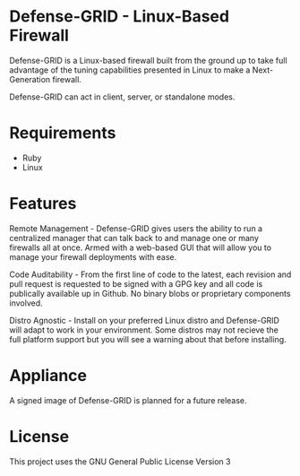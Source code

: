 # Defense-GRID - Linux-Based Firewall

Defense-GRID is a Linux-based firewall built from the ground up to take full advantage of the tuning capabilities presented in Linux to make a Next-Generation
firewall. 

Defense-GRID can act in client, server, or standalone modes.

# Requirements

- Ruby
- Linux


# Features

Remote Management - Defense-GRID gives users the ability to run a centralized manager that can talk back to and manage one or many firewalls
all at once. Armed with a web-based GUI that will allow you to manage your firewall deployments with ease.

Code Auditability - From the first line of code to the latest, each revision and pull request is requested to be signed with a GPG key and all code is publically
available up in Github. No binary blobs or proprietary components involved.

Distro Agnostic - Install on your preferred Linux distro and Defense-GRID will adapt to work in your environment. Some distros may not recieve the full platform support
but you will see a warning about that before installing.

# Appliance 

A signed image of Defense-GRID is planned for a future release.

# License

This project uses the GNU General Public License Version 3

